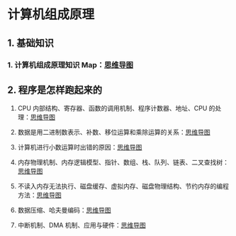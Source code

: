 # 计算机组成原理

## 1. 基础知识

### 1. 计算机组成原理知识 Map：[思维导图](/Notes/Basic/计算机组成原理知识Map.md)

## 2. 程序是怎样跑起来的

1. CPU 内部结构、寄存器、函数的调用机制、程序计数器、地址、CPU 的处理：[思维导图](/Notes/程序是怎样跑起来的/01.md)

2. 数据是用二进制数表示、补数、移位运算和乘除运算的关系：[思维导图](/Notes/程序是怎样跑起来的/02.md)

3. 计算机进行小数运算时出错的原因：[思维导图](/Notes/程序是怎样跑起来的/03.md)

4. 内存物理机制、内存逻辑模型、指针、数组、栈、队列、链表、二叉查找树：[思维导图](/Notes/程序是怎样跑起来的/04.md)

5. 不读入内存无法执行、磁盘缓存、虚拟内存、磁盘物理结构、节约内存的编程方法：[思维导图](/Notes/程序是怎样跑起来的/05.md)

6. 数据压缩、哈夫曼编码：[思维导图](/Notes/程序是怎样跑起来的/06.md)

7. 中断机制、DMA 机制、应用与硬件：[思维导图](/Notes/程序是怎样跑起来的/07.md)
